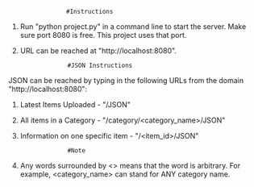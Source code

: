 					#Instructions

1. Run "python project.py" in a command line to start the server. Make sure port 8080 is free. This project uses that port.
2. URL can be reached at "http://localhost:8080".

					#JSON Instructions

JSON can be reached by typing in the following URLs from the domain "http://localhost:8080":
1. Latest Items Uploaded - "/JSON"
2. All items in a Category - "/category/<category_name>/JSON"
3. Information on one specific item - "/<item_id>/JSON"

					#Note

1. Any words surrounded by <> means that the word is arbitrary. For example, <category_name> can stand for ANY category name.